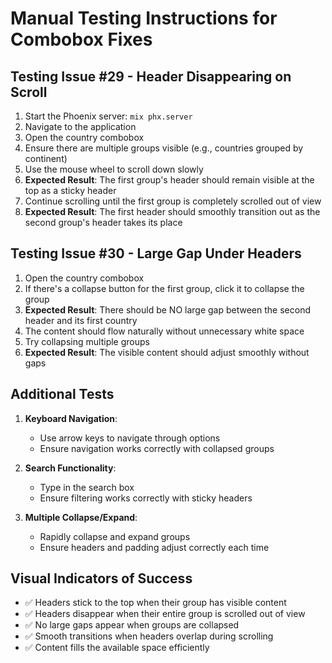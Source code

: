 # Manual Testing Instructions for Combobox Fixes

## Testing Issue #29 - Header Disappearing on Scroll

1. Start the Phoenix server: `mix phx.server`
2. Navigate to the application
3. Open the country combobox
4. Ensure there are multiple groups visible (e.g., countries grouped by continent)
5. Use the mouse wheel to scroll down slowly
6. **Expected Result**: The first group's header should remain visible at the top as a sticky header
7. Continue scrolling until the first group is completely scrolled out of view
8. **Expected Result**: The first header should smoothly transition out as the second group's header takes its place

## Testing Issue #30 - Large Gap Under Headers

1. Open the country combobox
2. If there's a collapse button for the first group, click it to collapse the group
3. **Expected Result**: There should be NO large gap between the second header and its first country
4. The content should flow naturally without unnecessary white space
5. Try collapsing multiple groups
6. **Expected Result**: The visible content should adjust smoothly without gaps

## Additional Tests

1. **Keyboard Navigation**: 
   - Use arrow keys to navigate through options
   - Ensure navigation works correctly with collapsed groups

2. **Search Functionality**:
   - Type in the search box
   - Ensure filtering works correctly with sticky headers

3. **Multiple Collapse/Expand**:
   - Rapidly collapse and expand groups
   - Ensure headers and padding adjust correctly each time

## Visual Indicators of Success

- ✅ Headers stick to the top when their group has visible content
- ✅ Headers disappear when their entire group is scrolled out of view
- ✅ No large gaps appear when groups are collapsed
- ✅ Smooth transitions when headers overlap during scrolling
- ✅ Content fills the available space efficiently
